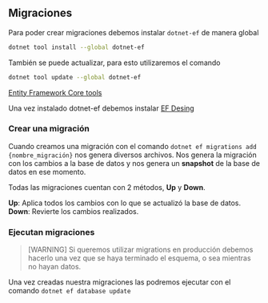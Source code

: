 ## Migraciones

Para poder crear migraciones debemos instalar `dotnet-ef` de manera global

```bash
dotnet tool install --global dotnet-ef
```

También se puede actualizar, para esto utilizaremos el comando

```bash
dotnet tool update --global dotnet-ef
```

[Entity Framework Core tools](https://learn.microsoft.com/en-us/ef/core/cli/dotnet)

Una vez instalado dotnet-ef debemos instalar [EF Desing](https://www.nuget.org/packages/Microsoft.EntityFrameworkCore.Design/10.0.0-rc.1.25451.107)

### Crear una migración

Cuando creamos una migración con el comando `dotnet ef migrations add {nombre_migración}`
nos genera diversos archivos. Nos genera la migración con los cambios a la base de datos
y nos genera un **snapshot** de la base de datos en ese momento.

Todas las migraciones cuentan con 2 métodos, **Up** y **Down**.

**Up**: Aplica todos los cambios con lo que se actualizó la base de datos.
**Down**: Revierte los cambios realizados.

### Ejecutan migraciones

> [WARNING]
> Si queremos utilizar migrations en producción debemos hacerlo una vez que se haya terminado
> el esquema, o sea mientras no hayan datos.

Una vez creadas nuestra migraciones las podremos ejecutar con el comando
`dotnet ef database update`
